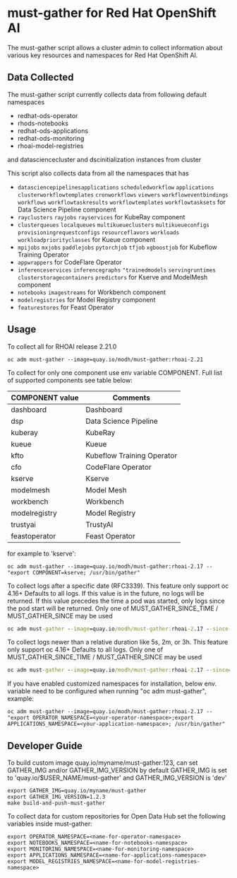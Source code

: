 # must-gather for Red Hat OpenShift AI

The must-gather script allows a cluster admin to collect information about various key resources and namespaces
for Red Hat OpenShift AI.

## Data Collected

The must-gather script currently collects data from following default namespaces

- redhat-ods-operator
- rhods-notebooks
- redhat-ods-applications
- redhat-ods-monitoring
- rhoai-model-registries

and datasciencecluster and dscinitialization instances from cluster

This script also collects data from all the namespaces that has

- `datasciencepipelinesapplications` `scheduledworkflow` `applications` `clusterworkflowtemplates` `cronworkflows` `viewers` `workfloweventbindings` `workflows` `workflowtaskresults` `workflowtemplates` `workflowtasksets` for Data Science Pipeline component
- `rayclusters` `rayjobs` `rayservices` for KubeRay component
- `clusterqueues` `localqueues` `multikueueclusters` `multikueueconfigs` `provisioningrequestconfigs` `resourceflavors` `workloads` `workloadpriorityclasses` for Kueue component
- `mpijobs` `mxjobs` `paddlejobs` `pytorchjob` `tfjob` `xgboostjob`  for Kubeflow Training Operator
- `appwrappers` for CodeFlare Operator
- `inferenceservices` `inferencegraphs` `"trainedmodels` `servingruntimes` `clusterstoragecontainers` `predictors` for Kserve and ModelMesh component
- `notebooks` `imagestreams` for Workbench component
- `modelregistries` for Model Registry component
- `featurestores` for Feast Operator

## Usage

To collect all for RHOAI release 2.21.0

```
oc adm must-gather --image=quay.io/modh/must-gather:rhoai-2.21
```

To collect for only one component use env variable COMPONENT.
Full list of supported components see table below:

| COMPONENT value | Comments                   |
|-----------------|----------------------------|
| dashboard       | Dashboard                  |
| dsp             | Data Science Pipeline      |
| kuberay         | KubeRay                    |
| kueue           | Kueue                      |
| kfto            | Kubeflow Training Operator |
| cfo             | CodeFlare Operator         |
| kserve          | Kserve                     |
| modelmesh       | Model Mesh                 |
| workbench       | Workbench                  |
| modelregistry   | Model Registry             |
| trustyai        | TrustyAI                   |
| feastoperator   | Feast Operator             |

for example to 'kserve':

```
oc adm must-gather --image=quay.io/modh/must-gather:rhoai-2.17 -- "export COMPONENT=kserve; /usr/bin/gather"
```

To collect logs after a specific date (RFC3339). This feature only support oc 4.16+
Defaults to all logs.
If this value is in the future, no logs will be returned.
If this value precedes the time a pod was started, only logs since the pod start will be returned.
Only one of MUST_GATHER_SINCE_TIME / MUST_GATHER_SINCE may be used

```cmd
oc adm must-gather --image=quay.io/modh/must-gather:rhoai-2.17 --since-time=2024-05-02T14:01:23Z
```

To collect logs newer than a relative duration like 5s, 2m, or 3h. This feature only support oc 4.16+
Defaults to all logs.
Only one of MUST_GATHER_SINCE_TIME / MUST_GATHER_SINCE may be used

```cmd
oc adm must-gather --image=quay.io/modh/must-gather:rhoai-2.17 --since=3h
```

If you have enabled customized namespaces for installation, below env. variable need to be configured when running "oc adm must-gather", example:
```
oc adm must-gather --image=quay.io/modh/must-gather:rhoai-2.17 -- "export OPERATOR_NAMESPACE=<your-operator-namespace>;export APPLICATIONS_NAMESPACE=<your-application-namespace>; /usr/bin/gather"
```

## Developer Guide

To build custom image quay.io/myname/must-gather:123, can set GATHER_IMG and/or GATHER_IMG_VERSION
by default GATHER_IMG is set to 'quay.io/$USER_NAME/must-gather' and GATHER_IMG_VERSION is 'dev'

```
export GATHER_IMG=quay.io/myname/must-gather
export GATHER_IMG_VERSION=1.2.3
make build-and-push-must-gather

```

To collect data for custom repositories for Open Data Hub set the following variables inside must-gather:

```
export OPERATOR_NAMESPACE=<name-for-operator-namespace>
export NOTEBOOKS_NAMESPACE=<name-for-notebooks-namespace>
export MONITORING_NAMESPACE=<name-for-monitoring-namespace>
export APPLICATIONS_NAMESPACE=<name-for-applications-namespace>
export MODEL_REGISTRIES_NAMESPACE=<name-for-model-registries-namespace>

```
